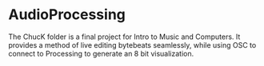 AudioProcessing
===============
The ChucK folder is a final project for Intro to Music and Computers. It provides a method of live editing bytebeats seamlessly, while using OSC to connect to Processing to generate an 8 bit visualization.
